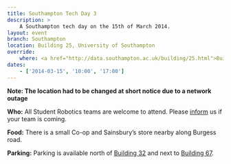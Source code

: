 ```yaml
---
title: Southampton Tech Day 3
description: >
    A Southampton tech day on the 15th of March 2014.
layout: event
branch: Southampton
location: Building 25, University of Southampton
override:
    where: <a href="http://data.southampton.ac.uk/building/25.html">Building 25</a>, University of Southampton Highfield Campus
dates:
    - ['2014-03-15', '10:00', '17:00']
---
```


**Note: The location had to be changed at short notice due to a network outage**

**Who:** All Student Robotics teams are welcome to attend. Please [inform](/about/contactus) us if your team is coming.

**Food:** There is a small Co-op and Sainsbury’s store nearby along Burgess road.

**Parking:** Parking is available north of [Building 32](http://data.southampton.ac.uk/building/32.html) and next to [Building 67](http://data.southampton.ac.uk/building/67.html).
